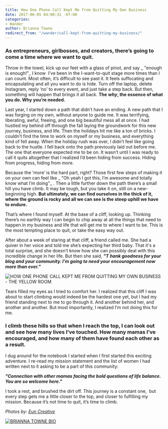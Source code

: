 ```yaml
---
title: How One Phone Call Kept Me from Quitting My Own Business
date: 2017-06-05 04:00:31 -07:00
categories:
- Wander
author: Brianna Towne
redirect_from: "/wander/call-kept-from-quitting-my-business/"
---
```


### **As entrepreneurs, girlbosses, and creators, there’s going to come a time where we want to quit.**

Throw in the towel, kick up our feet with a glass of pinot, and say _ "enough is enough!"_ I know  I’ve been in the I-want-to-quit stage more times than I can count. Most often, it’s difficult to see past it. It feels suffocating and encapsulating and all you want to do is hide. Turn off the laptop, delete Instagram, reply ‘no’ to every event, and just take a step back. But then, something will happen that brings it all back. **The** **_why_, the essence of what you do. Why you’re needed.**

Last year, I started down a path that didn’t have an ending. A new path that I was forging on my own, without anyone to guide me. It was terrifying, liberating, awful, freeing, and one big beautiful mess all at once. I had hustled my behind off through the fall laying the groundwork for this new journey, business, and life. Then the holidays hit me like a ton of bricks. I couldn’t find the time to work on myself or my business, and everything kind of fell away. When the holiday rush was over, I didn’t feel like going back to the hustle. I fell back onto the path previously laid out before me. The one that everyone expected me to be on. It wasn’t until I was ready to call it quits altogether that I realized I’d been hiding from success. Hiding from progress, hiding from more.

Because the ‘more’ is the hard part, right? Those first few steps of making it on your own can feel like _ "Oh yeah I got this, I’m awesome and totally know what I’m doing"_ . Then a little further down the path there’s a small hill you have climb. It may be tough, but you take it on, still on a new-beginning high. **But ultimately, we can find ourselves in the thick of it, where the ground is rocky and all we can see is the steep uphill we have to endure.**

That’s where I found myself. At the base of a cliff, looking up. Thinking there’s no earthly way I can begin to chip away at all the things that need to happen in my business and life that will get me to where I want to be. This is the most tempting place to quit, or take the easy way out.

After about a week of staring at that cliff, a friend called me. She had a quiver in her voice and told me she’s expecting her third baby. That it's a total surprise, and she doesn’t know how she can possibly deal with this incredible change in her life. But then she said, **_"T_** **_hank goodness for your blog and your community. I’m going to need your encouragement now more than ever."_**

![HOW ONE PHONE CALL KEPT ME FROM QUITTING MY OWN BUSINESS - THE YELLOW ROOM](https://yellow-blog-images.imgix.net/2017/06/KelsieMcNair-160.jpg)

Tears filled my eyes as I tried to comfort her. I realized that this cliff I was about to start climbing would indeed be the hardest one yet, but I had my friend standing next to me to go through it. And another behind her, and another and another. But most importantly, I realized I’m not doing this for me.

### **I climb these hills so that when I reach the top, I can look out and see how many lives I’ve touched. How many mamas I’ve encouraged, and how many of them have found each other as a result.**

I dug around for the notebook I started when I first started this exciting adventure. I re-read my mission statement and the list of women I had written next to it asking to be a part of this community:

**_"Connection with other mamas facing the bold questions of life balance. You are so welcome here."_**

I took a rest, and brushed the dirt off. This journey is a constant one,  but every step gets me a little closer to the top, and closer to fulfilling my mission. Because it’s not time to quit, it’s time to climb.

_Photos by: [Eun Creative](http://www.euncreative.com/)_

[![BRIANNA TOWNE BIO](https://yellow-blog-images.imgix.net/2017/06/BRIANNA-TOWNE-BIO.jpg)](http://lifebybri.com/)

